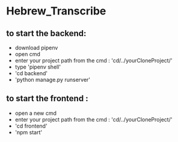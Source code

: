 # Hebrew_Transcribe
## to start the backend:  
* download pipenv
* open cmd
* enter your project path from the cmd : 'cd/../yourCloneProject/'  
* type 'pipenv shell'  
* 'cd backend'  
* 'python manage.py runserver'  
## to start the frontend :  
* open a new cmd
* enter your project path from the cmd : 'cd/../yourCloneProject/'  
* 'cd frontend'  
* 'npm start'
